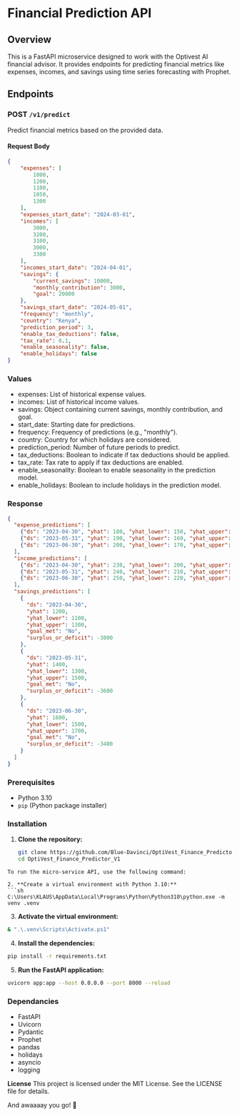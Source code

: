 # Financial Prediction API

## Overview

This is a FastAPI microservice designed to work with the Optivest AI financial advisor. 
It provides endpoints for predicting financial metrics like expenses, incomes, and savings using time series forecasting with Prophet.

## Endpoints

### POST `/v1/predict`

Predict financial metrics based on the provided data.

#### Request Body

```json
{
    "expenses": [
        1000,
        1200,
        1100,
        1050,
        1300
    ],
    "expenses_start_date": "2024-03-01",
    "incomes": [
        3000,
        3200,
        3100,
        3000,
        3300
    ],
    "incomes_start_date": "2024-04-01",
    "savings": {
        "current_savings": 10000,
        "monthly_contribution": 3000,
        "goal": 20000
    },
    "savings_start_date": "2024-05-01",
    "frequency": "monthly",
    "country": "Kenya",
    "prediction_period": 3,
    "enable_tax_deductions": false,
    "tax_rate": 0.1,
    "enable_seasonality": false,
    "enable_holidays": false
}

```
### Values
- expenses: List of historical expense values.
- incomes: List of historical income values.
- savings: Object containing current savings, monthly contribution, and goal.
- start_date: Starting date for predictions.
- frequency: Frequency of predictions (e.g., "monthly").
- country: Country for which holidays are considered.
- prediction_period: Number of future periods to predict.
- tax_deductions: Boolean to indicate if tax deductions should be applied.
- tax_rate: Tax rate to apply if tax deductions are enabled.
- enable_seasonality: Boolean to enable seasonality in the prediction model.
- enable_holidays: Boolean to include holidays in the prediction model.

### Response
```json
{
  "expense_predictions": [
    {"ds": "2023-04-30", "yhat": 180, "yhat_lower": 150, "yhat_upper": 210},
    {"ds": "2023-05-31", "yhat": 190, "yhat_lower": 160, "yhat_upper": 220},
    {"ds": "2023-06-30", "yhat": 200, "yhat_lower": 170, "yhat_upper": 230}
  ],
  "income_predictions": [
    {"ds": "2023-04-30", "yhat": 230, "yhat_lower": 200, "yhat_upper": 260},
    {"ds": "2023-05-31", "yhat": 240, "yhat_lower": 210, "yhat_upper": 270},
    {"ds": "2023-06-30", "yhat": 250, "yhat_lower": 220, "yhat_upper": 280}
  ],
  "savings_predictions": [
    {
      "ds": "2023-04-30",
      "yhat": 1200,
      "yhat_lower": 1100,
      "yhat_upper": 1300,
      "goal_met": "No",
      "surplus_or_deficit": -3800
    },
    {
      "ds": "2023-05-31",
      "yhat": 1400,
      "yhat_lower": 1300,
      "yhat_upper": 1500,
      "goal_met": "No",
      "surplus_or_deficit": -3600
    },
    {
      "ds": "2023-06-30",
      "yhat": 1600,
      "yhat_lower": 1500,
      "yhat_upper": 1700,
      "goal_met": "No",
      "surplus_or_deficit": -3400
    }
  ]
}
```

### Prerequisites

- Python 3.10
- `pip` (Python package installer)

### Installation
1. **Clone the repository:**

   ```sh
   git clone https://github.com/Blue-Davinci/OptiVest_Finance_Predictor_Micro_Service_V1
   cd OptiVest_Finance_Predictor_V1
  ```
To run the micro-service API, use the following command:

2. **Create a virtual environment with Python 3.10:**
```sh
C:\Users\KLAUS\AppData\Local\Programs\Python\Python310\python.exe -m venv .venv
```

3. **Activate the virtual environment:**
```bash
& ".\.venv\Scripts\Activate.ps1"
```

4. **Install the dependencies:**
```bash
pip install -r requirements.txt
```

5. **Run the FastAPI application:**
```bash
uvicorn app:app --host 0.0.0.0 --port 8000 --reload
```

### Dependancies
- FastAPI
- Uvicorn
- Pydantic
- Prophet
- pandas
- holidays
- asyncio
- logging

**License**
This project is licensed under the MIT License. See the LICENSE file for details.

And awaaaay you go! 🚀
